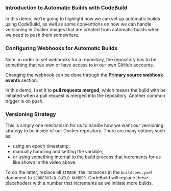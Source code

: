 ### Introduction to Automatic Builds with CodeBuild

In this demo, we're going to highlight how we can set up automatic builds using CodeBuild, as well as some conventions on how we can handle versioning in Docker images that are created from automatic builds when we need to push them somewhere.

### Configuring Webhooks for Automatic Builds

Note: in order to set webhooks for a repository, the repository has to be something that we own or have access to in our own GitHub accounts.

Changing the webhook can be done through the **Primary source webhook events** section.

In this demo, I set it to **pull requests merged**, which means the build with be initiated when a pull request is merged into the repository. Another common trigger is on push.


### Versioning Strategy

This is simply one mechanism for us to handle how we want our versioning strategy to be inside of our Docker repository. There are many options such as:

- using an epoch timestamp,
- manually handling and setting the variable, 
- or using something internal to the build process that increments for us like shown in the video above.

To do the latter, replace all `$IMAGE_TAG` instances in the `buildspec.yaml` document to `$CODEBUILD_BUILD_NUMBER`. CodeBuild will replace these placehoders with a number that increments as we initiate more builds.